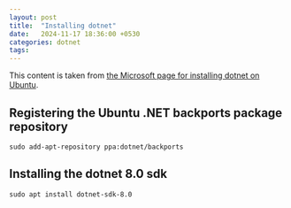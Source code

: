 ```yaml
---
layout: post
title:  "Installing dotnet"
date:   2024-11-17 18:36:00 +0530
categories: dotnet
tags: 
---
```


This content is taken from [the Microsoft page for installing dotnet on Ubuntu](https://learn.microsoft.com/en-us/dotnet/core/install/linux-ubuntu).

## Registering the Ubuntu .NET backports package repository

```
sudo add-apt-repository ppa:dotnet/backports
```

## Installing the dotnet 8.0 sdk

```
sudo apt install dotnet-sdk-8.0
```

